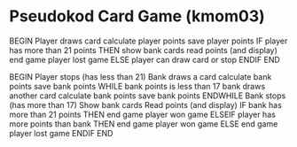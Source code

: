 Pseudokod Card Game (kmom03)
===========

BEGIN
    Player draws card
        calculate player points
        save player points
    IF player has more than 21 points THEN
        show bank cards
        read points (and display)
        end game
        player lost game
    ELSE
        player can draw card or stop
    ENDIF
END

BEGIN
    Player stops (has less than 21)
    Bank draws a card
        calculate bank points
        save bank points
    WHILE bank points is less than 17
        bank draws another card
        calculate bank points
        save bank points
    ENDWHILE
    Bank stops (has more than 17)
    Show bank cards
    Read points (and display)
        IF bank has more than 21 points THEN
            end game
            player won game
        ELSEIF player has more points than bank THEN
            end game
            player won game
        ELSE
            end game
            player lost game
        ENDIF
END
